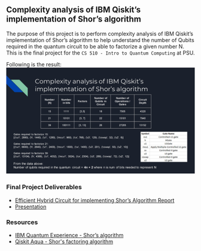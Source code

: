 ## Complexity analysis of IBM Qiskit’s implementation of Shor’s algorithm  

The purpose of this project is to perform complexity analysis of IBM Qiskit’s implementation of Shor’s algorithm to help understand the number of Qubits required in the quantum circuit to be able to factorize a given number N. This is the final project for the `CS 510 - Intro to Quantum Computing` at PSU.  

Following is the result:  
![Analysis](/screenshots/analysis.jpg)

### Final Project Deliverables
* [Efficient Hybrid Circuit for implementing Shor’s Algorithm Report](https://1drv.ms/b/s!Arc54q14bwOLgt5zqi1eFiAC9i63xQ?e=JBeyRr)  
* [Presentation](https://1drv.ms/p/s!Arc54q14bwOLgt5ykTVbdRqka3rMqQ?e=vPZdRZ)

### Resources
* [IBM Quantum Experience - Shor’s algorithm](https://quantum-computing.ibm.copm/docs/iqx/guide/shors-algorithm)
* [Qiskit Aqua - Shor's factoring algorithm](https://qiskit.org/documentation/stubs/qiskit.aqua.algorithms.Shor.html?highlight=shor#qiskit.aqua.algorithms.Shor)
